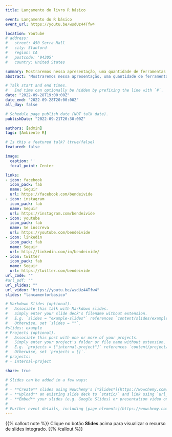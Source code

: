 ```yaml
---
title: Lançamento do livro R básico

event: Lançamento do R básico
event_url: https://youtu.be/wsdUz44Tfw4

location: Youtube
# address:
#   street: 450 Serra Mall
#   city: Stanford
#   region: CA
#   postcode: '94305'
#   country: United States

summary: Mostraremos nessa apresentação, uma quantidade de ferramentas que o ambiente R pode lhe proporcionar em sua vida profissional.
abstract: "Mostraremos nessa apresentação, uma quantidade de ferramentas que o ambiente R pode lhe proporcionar em sua vida profissional."

# Talk start and end times.
#   End time can optionally be hidden by prefixing the line with `#`.
date: "2022-09-28T19:00:00Z"
date_end: "2022-09-28T20:00:00Z"
all_day: false

# Schedule page publish date (NOT talk date).
publishDate: "2022-09-21T20:30:00Z"

authors: [admin]
tags: [Ambiente R]

# Is this a featured talk? (true/false)
featured: false

image:
  caption: ''
  focal_point: Center

links:
- icon: facebook
  icon_pack: fab
  name: Seguir
  url: https://facebook.com/bendeivide
- icon: instagram
  icon_pack: fab
  name: Seguir
  url: https://instagram.com/bendeivide
- icon: youtube
  icon_pack: fab
  name: Se inscreva
  url: https://youtube.com/bendeivide
- icon: linkedin
  icon_pack: fab
  name: Seguir
  url: http://linkedin.com/in/bendeivide/
- icon: twitter
  icon_pack: fab
  name: Seguir
  url: https://twitter.com/bendeivide
url_code: ""
#url_pdf: ""
url_slides: ""
url_video: "https://youtu.be/wsdUz44Tfw4"
slides: "lancamentorbasico"

# Markdown Slides (optional).
#   Associate this talk with Markdown slides.
#   Simply enter your slide deck's filename without extension.
#   E.g. `slides = "example-slides"` references `content/slides/example-slides.md`.
#   Otherwise, set `slides = ""`.
#slides: example
# Projects (optional).
#   Associate this post with one or more of your projects.
#   Simply enter your project's folder or file name without extension.
#   E.g. `projects = ["internal-project"]` references `content/project/deep-learning/index.md`.
#   Otherwise, set `projects = []`.
# projects:
# - internal-project

share: true

# Slides can be added in a few ways:
# 
# - **Create** slides using Wowchemy's [*Slides*](https://wowchemy.com/docs/managing-content/#create-slides) feature and link using `slides` parameter in the front matter of the talk file
# - **Upload** an existing slide deck to `static/` and link using `url_slides` parameter in the front matter of the talk file
# - **Embed** your slides (e.g. Google Slides) or presentation video on this page using [shortcodes](https://wowchemy.com/docs/writing-markdown-latex/).
# 
# Further event details, including [page elements](https://wowchemy.com/docs/writing-markdown-latex/) such as image galleries, can be added to the body of this page.
---
```


{{% callout note %}}
Clique no botão **Slides** acima para visualizar o recurso de slides integrado.
{{% /callout %}}


